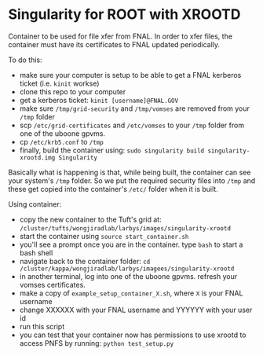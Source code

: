 # Singularity for ROOT with XROOTD

Container to be used for file xfer from FNAL.
In order to xfer files, the container must have its certificates to FNAL updated periodically.

To do this:

* make sure your computer is setup to be able to get a FNAL kerberos ticket (i.e. `kinit` workse)
* clone this repo to your computer
* get a kerberos ticket: `kinit [username]@FNAL.GOV`
* make sure `/tmp/grid-security` and `/tmp/vomses` are removed from your `/tmp` folder
* scp `/etc/grid-certificates` and `/etc/vomses` to your `/tmp` folder from one of the uboone gpvms.
* cp `/etc/krb5.conf` to `/tmp`
* finally, build the container using: `sudo singularity build singularity-xrootd.img Singularity`


Basically what is happening is that, while being built, the container can see your system's `/tmp` folder.
So we put the required security files into `/tmp` and these get copied into the container's `/etc/` folder when it is built.

Using container:

* copy the new container to the Tuft's grid at: `/cluster/tufts/wongjiradlab/larbys/images/singularity-xrootd`
* start the container using `source start_container.sh`
* you'll see a prompt once you are in the container.  type `bash` to start a bash shell
* navigate back to the container folder: `cd /cluster/kappa/wongjiradlab/larbys/imagees/singularity-xrootd`
* in another terminal, log into one of the uboone gpvms. refresh your vomses certificates.
* make a copy of `example_setup_container_X.sh`, where `X` is your FNAL username
* change XXXXXX with your FNAL username and YYYYYY with your user id
* run this script
* you can test that your container now has permissions to use xrootd to access PNFS by running: `python test_setup.py`